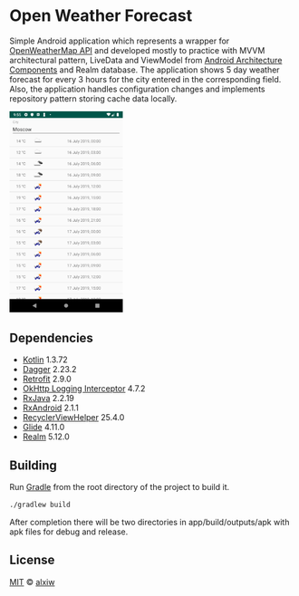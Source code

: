 # Open Weather Forecast

Simple Android application which represents a wrapper for [OpenWeatherMap API](https://openweathermap.org/api) and developed mostly to practice with MVVM architectural pattern, LiveData and ViewModel from [Android Architecture Components](https://github.com/googlesamples/android-architecture-components) and Realm database. The application shows 5 day weather forecast for every 3 hours for the city entered in the corresponding field. Also, the application handles configuration changes and implements repository pattern storing cache data locally.

<img src="img/sample.png" alt="drawing" width="200"/>

## Dependencies

* [Kotlin](https://github.com/JetBrains/kotlin) 1.3.72
* [Dagger](https://github.com/google/dagger) 2.23.2
* [Retrofit](https://github.com/square/retrofit) 2.9.0
* [OkHttp Logging Interceptor](https://github.com/square/okhttp/tree/master/okhttp-logging-interceptor) 4.7.2
* [RxJava](https://github.com/ReactiveX/RxJava) 2.2.19
* [RxAndroid](https://github.com/ReactiveX/RxAndroid) 2.1.1
* [RecyclerViewHelper](https://github.com/nisrulz/recyclerviewhelper) 25.4.0
* [Glide](https://github.com/bumptech/glide) 4.11.0
* [Realm](https://github.com/realm/realm-java) 5.12.0

## Building

Run [Gradle](https://github.com/gradle/gradle) from the root directory of the project to build it.

``` bash
./gradlew build
```

After completion there will be two directories in app/build/outputs/apk with apk files for debug and release.

## License

[MIT](LICENSE) © [alxiw](https://github.com/alxiw)
